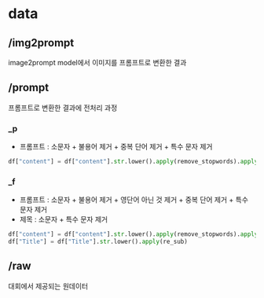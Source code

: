 # data

## /img2prompt

image2prompt model에서 이미지를 프롬프트로 변환한 결과

## /prompt

프롬프트로 변환한 결과에 전처리 과정

### _p

- 프롬프트 : 소문자 + 불용어 제거 + 중복 단어 제거 + 특수 문자 제거

```python
df["content"] = df["content"].str.lower().apply(remove_stopwords).apply(remove_duplicate_words).apply(re_sub)
```

### _f

- 프롬프트 : 소문자 + 불용어 제거 + 영단어 아닌 것 제거 + 중복 단어 제거 + 특수 문자 제거
- 제목 : 소문자 + 특수 문자 제거

```python
df["content"] = df["content"].str.lower().apply(remove_stopwords).apply(remove_non_english_words).apply(remove_duplicate_words).apply(re_sub)
df["Title"] = df["Title"].str.lower().apply(re_sub)
```
## /raw

대회에서 제공되는 원데이터
